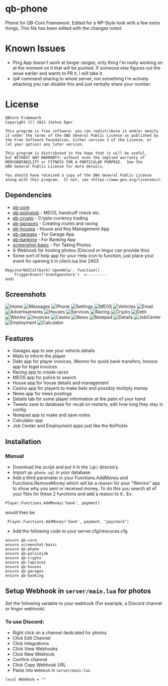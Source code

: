 # qb-phone
Phone for QB-Core Framework. Edited for a NP-Style look with a few extra things, This file has been edited with the changes noted

# Known Issues
- Ping App doesn't work at longer ranges, only thing I'm really working on at the moment on it that will be pushed. If someone else figures out the issue earlier and wants to PR it, I will take it.
- /p# command sharing to whole server, not something I'm actively attacking you can disable this and just verbally share your number

# License

    QBCore Framework
    Copyright (C) 2021 Joshua Eger

    This program is free software: you can redistribute it and/or modify
    it under the terms of the GNU General Public License as published by
    the Free Software Foundation, either version 3 of the License, or
    (at your option) any later version.

    This program is distributed in the hope that it will be useful,
    but WITHOUT ANY WARRANTY; without even the implied warranty of
    MERCHANTABILITY or FITNESS FOR A PARTICULAR PURPOSE.  See the
    GNU General Public License for more details.

    You should have received a copy of the GNU General Public License
    along with this program.  If not, see <https://www.gnu.org/licenses/>

## Dependencies
- [qb-core](https://github.com/QBCore-framework/qb-core)
- [qb-policejob](https://github.com/QBCore-framework/qb-policejob) - MEOS, handcuff check etc. 
- [qb-crypto](https://github.com/QBCore-framework/qb-crypto) - Crypto currency trading 
- [qb-lapraces](https://github.com/QBCore-framework/qb-lapraces) - Creating routes and racing 
- [qb-houses](https://github.com/QBCore-framework/qb-houses) - House and Key Management App
- [qb-garages](https://github.com/QBCore-framework/qb-garages) - For Garage App
- [qb-banking](https://github.com/QBCore-framework/qb-banking) - For Banking App
- [screenshot-basic](https://github.com/citizenfx/screenshot-basic) - For Taking Photos
- A Webhook for hosting photos (Discord or Imgur can provide this)
- Some sort of help app for your Help icon to function, just place your event for opening it in client.lua line 2403 
```
RegisterNUICallback('openHelp', function()  
    TriggerEvent('eventgoeshere')  <---------
end)
```


## Screenshots
![Home](https://cdn.discordapp.com/attachments/951493035173244999/951493181550243900/Screenshot_20.png)
![Messages](https://cdn.discordapp.com/attachments/951493035173244999/951493291243880499/Screenshot_21.png)
![Phone](https://cdn.discordapp.com/attachments/951493035173244999/951493463659122688/Screenshot_22.png)
![Settings](https://cdn.discordapp.com/attachments/951493035173244999/951493587072319498/Screenshot_23.png)
![MEOS](https://cdn.discordapp.com/attachments/951493035173244999/951495644563005470/Screenshot_35.png)
![Vehicles](https://cdn.discordapp.com/attachments/951493035173244999/951493876777103440/Screenshot_24.png)
![Email](https://cdn.discordapp.com/attachments/951493035173244999/951494010764140544/Screenshot_25.png)
![Advertisements](https://cdn.discordapp.com/attachments/951493035173244999/951494113788821624/Screenshot_26.png)
![Houses](https://cdn.discordapp.com/attachments/951493035173244999/951494238183505920/Screenshot_27.png)
![Services](https://cdn.discordapp.com/attachments/951493035173244999/951495770249502760/Screenshot_36.png)
![Racing](https://cdn.discordapp.com/attachments/951493035173244999/951495869289615400/Screenshot_37.png)
![Crypto](https://cdn.discordapp.com/attachments/951493035173244999/951494393397927956/Screenshot_28.png)
![Debt](https://cdn.discordapp.com/attachments/951493035173244999/951494527049433178/Screenshot_29.png)
![Wenmo](https://cdn.discordapp.com/attachments/951493035173244999/951494642019471370/Screenshot_30.png)
![Invoices](https://cdn.discordapp.com/attachments/951493035173244999/951494745648148560/Screenshot_31.png)
![Casino](https://cdn.discordapp.com/attachments/951493035173244999/951494899994329088/Screenshot_32.png)
![News](https://cdn.discordapp.com/attachments/951493035173244999/951495036351180860/Screenshot_33.png)
![Notepad](https://cdn.discordapp.com/attachments/951493035173244999/951495531153195038/Screenshot_34.png)
![Details](https://cdn.discordapp.com/attachments/951493035173244999/951496024885719111/Screenshot_38.png)
![JobCenter](https://cdn.discordapp.com/attachments/951493035173244999/951496191202451586/Screenshot_39.png)
![Employment](https://cdn.discordapp.com/attachments/951493035173244999/951496402008158328/Screenshot_40.png)
![Calculator](https://cdn.discordapp.com/attachments/951493035173244999/951496520073621544/Screenshot_41.png)

## Features
- Garages app to see your vehicle details
- Mails to inform the player
- Debt app for player invoices, Wenmo for quick bank transfers, Invoice app for legal invoices
- Racing app to create races
- MEOS app for police to search
- House app for house details and management
- Casino app for players to make bets and possibly multiply money
- News app for news postings
- Details tab for some player information at the palm of your hand
- Tweets save to database for recall on restarts, edit how long they stay in config
- Notepad app to make and save notes
- Calculator app
- Job Center and Employment apps just like the NoPickle

## Installation
### Manual
- Download the script and put it in the `[qb]` directory.
- Import `qb-phone.sql` in your database
- Add a third paramater in your Functions.AddMoney and Functions.RemoveMoney which will be a reaosn for your "Wenmo" app to show why you sent or received money. To do this you search all of your files for these 2 functions and add a reason to it.. Ex: 
```
Player.Functions.AddMoney('bank', payment)
```
would then be
```
 Player.Functions.AddMoney('bank', payment, "paycheck")
 ```
- Add the following code to your server.cfg/resouces.cfg
```
ensure qb-core
ensure screenshot-basic
ensure qb-phone
ensure qb-policejob
ensure qb-crypto
ensure qb-lapraces
ensure qb-houses
ensure qb-garages
ensure qb-banking
```

## Setup Webhook in `server/main.lua` for photos
Set the following variable to your webhook (For example, a Discord channel or Imgur webhook)
### To use Discord:
- Right click on a channel dedicated for photos
- Click Edit Channel
- Click Integrations
- Click View Webhooks
- Click New Webhook
- Confirm channel
- Click Copy Webhook URL
- Paste into `WebHook` in `server/main.lua`
```
local WebHook = ""
```
